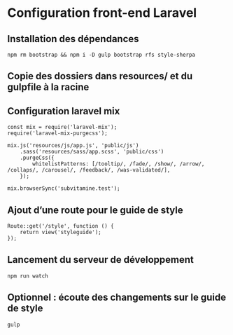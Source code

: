 # Configuration front-end Laravel

## Installation des dépendances
```
npm rm bootstrap && npm i -D gulp bootstrap rfs style-sherpa
```

## Copie des dossiers dans resources/ et du gulpfile à la racine

## Configuration laravel mix
```
const mix = require('laravel-mix');
require('laravel-mix-purgecss');

mix.js('resources/js/app.js', 'public/js')
    .sass('resources/sass/app.scss', 'public/css')
    .purgeCss({
        whitelistPatterns: [/tooltip/, /fade/, /show/, /arrow/, /collaps/, /carousel/, /feedback/, /was-validated/],
    });

mix.browserSync('subvitamine.test');
```

## Ajout d’une route pour le guide de style

```
Route::get('/style', function () {
    return view('styleguide');
});
```

## Lancement du serveur de développement 

```
npm run watch
```

## Optionnel : écoute des changements sur le guide de style

```
gulp
```

